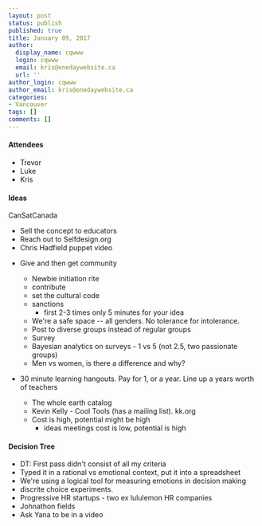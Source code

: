 ```yaml
---
layout: post
status: publish
published: true
title: January 09, 2017
author:
  display_name: cqwww
  login: cqwww
  email: kris@onedaywebsite.ca
  url: ''
author_login: cqwww
author_email: kris@onedaywebsite.ca
categories:
- Vancouver
tags: []
comments: []
---
```

#### Attendees

- Trevor
- Luke
- Kris

#### Ideas 

CanSatCanada 

- Sell the concept to educators
- Reach out to Selfdesign.org
- Chris Hadfield puppet video

 
* Give and then get community
	* Newbie initiation rite 
	* contribute 
	* set the cultural code
	* sanctions
		* first 2-3 times only 5 minutes for your idea
	* We're a safe space -- all genders. No tolerance for intolerance.
	* Post to diverse groups instead of regular groups
	* Survey
	* Bayesian analytics on surveys - 1 vs 5 (not 2.5, two passionate groups)
	* Men vs women, is there a difference and why?

* 30 minute learning hangouts. Pay for 1, or a year. Line up a years worth of teachers
	* The whole earth catalog
	* Kevin Kelly - Cool Tools (has a mailing list). kk.org
	* Cost is high, potential might be high
		* ideas meetings cost is low, potential is high 

#### Decision Tree

* DT: First pass didn't consist of all my criteria
* Typed it in a rational vs emotional context, put it into a spreadsheet
* We're using a logical tool for measuring emotions in decision making
* discrite choice experiments. 
* Progressive HR startups - two ex lululemon HR companies
* Johnathon fields
* Ask Yana to be in a video

